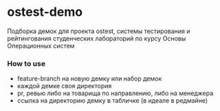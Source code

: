 # ostest-demo

Подборка демок для проекта ostest, системы тестирования и рейтингования студенческих лабораторий по курсу Основы Операционных систем

### How to use

* feature-branch на новую демку или набор демок
* каждой демке своя директория
* pr, ревью либо на товарища по направлению, либо на менеджера
* ссылка на директорию демку в табличке (в идеале в редмайне) 
